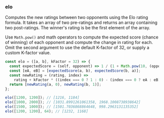 ### elo

Computes the new ratings between two opponents using the Elo rating formula. It takes an array
of two pre-ratings and returns an array containing two post-ratings. The winner's rating is be the first element of the array.

Use `Math.pow()` and math operators to compute the expected score (chance of winning) of each opponent
and compute the change in rating for each. Omit the second argument to use the default K-factor of
32, or supply a custom K-factor value.

```js
const elo = ([a, b], kFactor = 32) => {
  const expectedScore = (self, opponent) => 1 / (1 + Math.pow(10, (opponent - self) / 400));
  const [eA, eB] = [expectedScore(a, b), expectedScore(b, a)];
  const newRating = (rating, index) =>
    rating + kFactor * ((index === 0 ? 1 : 0) - (index === 0 ? eA : eB));
  return [newRating(a, 0), newRating(b, 1)];
};
```

```js
elo([1200, 1200]); // [1216, 1184]
elo([1000, 2000]); // [1031.8991261061358, 1968.1008738938642]
elo([1500, 1000]); // [1501.7036868864648, 998.2963131135352]
elo([1200, 1200], 64); // [1232, 1168]
```
